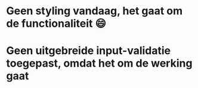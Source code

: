 # Geen styling vandaag, het gaat om de functionaliteit :smile:
# Geen uitgebreide input-validatie toegepast, omdat het om de werking gaat